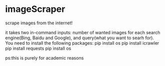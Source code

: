 # imageScraper
scrape images from the internet!

it takes two in-command inputs: number of wanted images for each search engine(Bing, Baidu and Google), and query(what you want to searh for).
You need to install the following packages:
    pip install os
    pip install icrawler
    pip install requests
    pip install os
    
 
ps:this is purely for academic reasons
